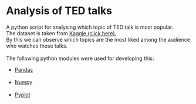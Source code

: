 # Analysis of TED talks
A python script for analysing which topic of TED talk is most popular.<br/>
The dataset is taken from <a href="https://www.kaggle.com/rounakbanik/ted-talks">Kaggle (click here).</a><br/>
By this we can observe which topics are the most liked among the audience who watches these talks.<br><br>
The following python modules were used for developing this:
<ul><li><a href="https://pandas.pydata.org/">Pandas</a></li><br><li><a href="http://www.numpy.org/">Numpy</a></li><br><li><a href="https://matplotlib.org/api/pyplot_api.html">Pyplot</a></li><br><ul>
